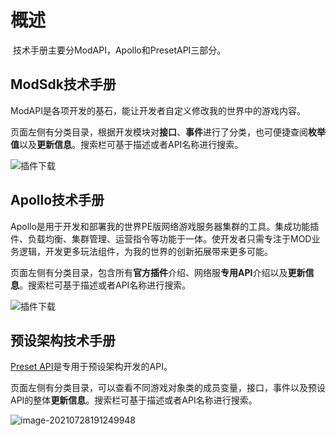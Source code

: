 # 概述

​		技术手册主要分ModAPI，Apollo和PresetAPI三部分。



## ModSdk技术手册

​		ModAPI是各项开发的基石，能让开发者自定义修改我的世界中的游戏内容。

​		页面左侧有分类目录，根据开发模块对**接口**、**事件**进行了分类，也可便捷查阅**枚举值**以及**更新信息**。搜索栏可基于描述或者API名称进行搜索。

![插件下载](./images/introduction1.png)

## Apollo技术手册

​		Apollo是用于开发和部署我的世界PE版网络游戏服务器集群的工具。集成功能插件、负载均衡、集群管理、运营指令等功能于一体。使开发者只需专注于MOD业务逻辑，开发更多玩法组件，为我的世界的创新拓展带来更多可能。

​		页面左侧有分类目录，包含所有**官方插件**介绍、网络服**专用API**介绍以及**更新信息**。搜索栏可基于描述或者API名称进行搜索。

![插件下载](./images/introduction2.png)

## 预设架构技术手册

​		<a href="../../mcguide/20-玩法开发/14-预设玩法编程/13-PresetAPI/更新信息/2.4.0.html" rel="noopenner">Preset API</a>是专用于预设架构开发的API。

​		页面左侧有分类目录，可以查看不同游戏对象类的成员变量，接口，事件以及预设API的整体**更新信息**。搜索栏可基于描述或者API名称进行搜索。

![image-20210728191249948](./images/introduction3.png)